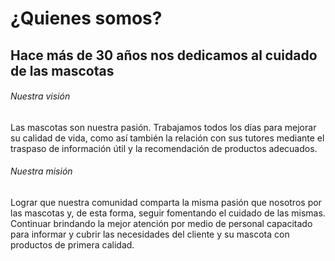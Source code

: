 # ¿Quienes somos?

## Hace más de 30 años nos dedicamos al cuidado de las mascotas

###### Nuestra visión
Las mascotas son nuestra pasión. Trabajamos todos los días para mejorar su calidad de vida, como así también la relación con sus tutores mediante el traspaso de información útil y la recomendación de productos adecuados.

###### Nuestra misión 
Lograr que nuestra comunidad comparta la misma pasión que nosotros por las mascotas y, de esta forma, seguir fomentando el cuidado de las mismas. Continuar brindando la mejor atención por medio de personal capacitado para informar y cubrir las necesidades del cliente y su mascota con productos de primera calidad.